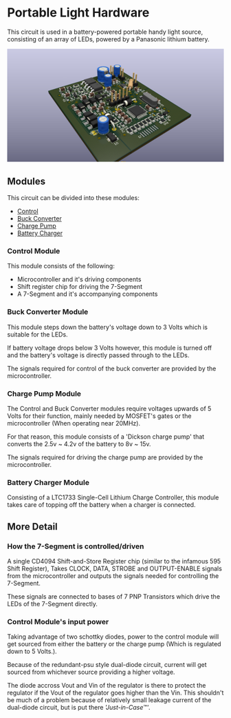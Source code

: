 # Portable Light Hardware

This circuit is used in a battery-powered portable handy light source,
consisting of an array of LEDs, powered by a Panasonic lithium battery.

![3D Model of the old single-pcb version](plot/3d.png)

## Modules

This circuit can be divided into these modules:

* [Control](#control-module)
* [Buck Converter](#buck-converter-module)
* [Charge Pump](#charge-pump-module)
* [Battery Charger](#battery-charger-module)

### Control Module

This module consists of the following:

* Microcontroller and it's driving components
* Shift register chip for driving the 7-Segment
* A 7-Segment and it's accompanying components

### Buck Converter Module

This module steps down the battery's voltage down to 3 Volts which is suitable
for the LEDs.

If battery voltage drops below 3 Volts however, this module is
turned off and the battery's voltage is directly passed through to the LEDs.

The signals required for control of the buck converter are provided by
the microcontroller.

### Charge Pump Module

The Control and Buck Converter modules require voltages upwards of 5 Volts
for their function, mainly needed by MOSFET's gates or the microcontroller
(When operating near 20MHz).

For that reason, this module consists of a 'Dickson charge pump' that converts
the 2.5v ~ 4.2v of the battery to 8v ~ 15v.

The signals required for driving the charge pump are provided by
the microcontroller.

### Battery Charger Module

Consisting of a LTC1733 Single-Cell Lithium Charge Controller, this module
takes care of topping off the battery when a charger is connected.

## More Detail

### How the 7-Segment is controlled/driven

A single CD4094 Shift-and-Store Register chip (similar to the infamous 595
Shift Register), Takes CLOCK, DATA, STROBE and OUTPUT-ENABLE signals from
the microcontroller and outputs the signals needed for controlling
the 7-Segment.

These signals are connected to bases of 7 PNP Transistors which drive the
LEDs of the 7-Segment directly.

### Control Module's input power

Taking advantage of two schottky diodes, power to the control
module will get sourced from either the battery or the charge pump (Which is
regulated down to 5 Volts.).

Because of the redundant-psu style dual-diode circuit, current will get sourced
from whichever source providing a higher voltage.

The diode accross Vout and Vin of the regulator is there to protect
the regulator if the Vout of the regulator goes higher than the Vin.
This shouldn't be much of a problem because of relatively small leakage
current of the dual-diode circuit, but is put there *'Just-in-Case™'*.
